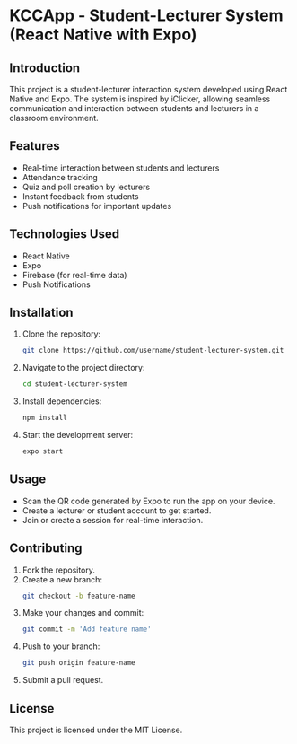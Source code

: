 # KCCApp - Student-Lecturer System (React Native with Expo)

## Introduction
This project is a student-lecturer interaction system developed using React Native and Expo. The system is inspired by iClicker, allowing seamless communication and interaction between students and lecturers in a classroom environment.

## Features
- Real-time interaction between students and lecturers
- Attendance tracking
- Quiz and poll creation by lecturers
- Instant feedback from students
- Push notifications for important updates

## Technologies Used
- React Native
- Expo
- Firebase (for real-time data)
- Push Notifications

## Installation
1. Clone the repository:
   ```bash
   git clone https://github.com/username/student-lecturer-system.git
   ```
2. Navigate to the project directory:
   ```bash
   cd student-lecturer-system
   ```
3. Install dependencies:
   ```bash
   npm install
   ```
4. Start the development server:
   ```bash
   expo start
   ```

## Usage
- Scan the QR code generated by Expo to run the app on your device.
- Create a lecturer or student account to get started.
- Join or create a session for real-time interaction.

## Contributing
1. Fork the repository.
2. Create a new branch:
   ```bash
   git checkout -b feature-name
   ```
3. Make your changes and commit:
   ```bash
   git commit -m 'Add feature name'
   ```
4. Push to your branch:
   ```bash
   git push origin feature-name
   ```
5. Submit a pull request.

## License
This project is licensed under the MIT License.


